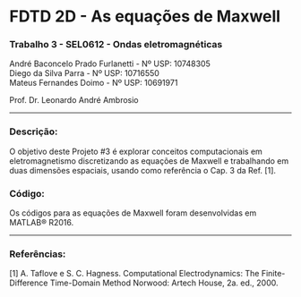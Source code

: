 # FDTD 2D - As equações de Maxwell
<h3>Trabalho 3 - SEL0612 - Ondas eletromagnéticas</h3>

André Baconcelo Prado Furlanetti - Nº USP: 10748305 </br>
Diego da Silva Parra - Nº USP: 10716550</br>
Mateus Fernandes Doimo - Nº USP: 10691971</br>

<p>Prof. Dr. Leonardo André Ambrosio</p>
<hr>

<h3>Descrição:</h3>
<p>O objetivo deste Projeto #3 é explorar conceitos computacionais em eletromagnetismo discretizando as equações de Maxwell e trabalhando em duas dimensões espaciais, usando como referência o Cap. 3 da Ref. [1].</p>

<h3>Código:</h3>
<p>Os códigos para as equações de Maxwell foram desenvolvidas em MATLAB® R2016.</p>
<hr>
<h3>Referências:</h3>
[1] A. Taflove e S. C. Hagness. Computational Electrodynamics: The Finite-Difference Time-Domain Method Norwood: Artech House, 2a. ed., 2000.